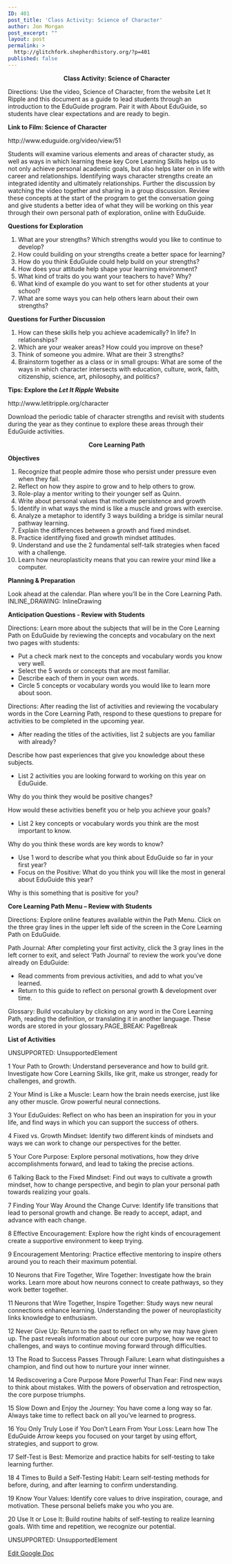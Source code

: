 ```yaml
---
ID: 401
post_title: 'Class Activity: Science of Character'
author: Jon Morgan
post_excerpt: ""
layout: post
permalink: >
  http://glitchfork.shepherdhistory.org/?p=401
published: false
---
```

<p style="text-align: center;"><b>Class Activity: Science of Character</b></p>
<p>Directions: Use the video, Science of Character, from the website Let It Ripple and this document as a guide to lead students through an introduction to the EduGuide program. Pair it with About EduGuide, so students have clear expectations and are ready to begin.</p>
<p><b>Link to Film: Science of Character</b></p>
<p>http://www.eduguide.org/video/view/51</p>
<p>Students will examine various elements and areas of character study, as well as ways in which learning these key Core Learning Skills helps us to not only achieve personal academic goals, but also helps later on in life with career and relationships. Identifying ways character strengths create an integrated identity and ultimately relationships. Further the discussion by watching the video together and sharing in a group discussion. Review these concepts at the start of the program to get the conversation going and give students a better idea of what they will be working on this year through their own personal path of exploration, online with EduGuide.</p>
<p><b>Questions for Exploration</b></p>
<ol>
<li>What are your strengths? Which strengths would you like to continue to develop?</li>
<li>How could building on your strengths create a better space for learning? </li>
<li>How do you think EduGuide could help build on your strengths?</li>
<li>How does your attitude help shape your learning environment?</li>
<li>What kind of traits do you want your teachers to have? Why?</li>
<li>What kind of example do you want to set for other students at your school?</li>
<li>What are some ways you can help others learn about their own strengths?</li>
</ol>
<p><b>Questions for Further Discussion</b></p>
<ol>
<li>How can these skills help you achieve academically? In life? In relationships?</li>
<li>Which are your weaker areas? How could you improve on these?</li>
<li>Think of someone you admire. What are their 3 strengths?</li>
<li>Brainstorm together as a class or in small groups: What are some of the ways in which character intersects with education, culture, work, faith, citizenship, science, art, philosophy, and politics?</li>
</ol>
<p><b>Tips: Explore the <i>Let It Ripple</i> Website</b></p>
<p>http://www.letitripple.org/character</p>
<p>Download the periodic table of character strengths and revisit with students during the year as they continue to explore these areas through their EduGuide activities.</p>
<p></p>
<p style="text-align: center;"><b>Core Learning Path</b></p>
<p><b>Objectives</b></p>
<ol>
<li>Recognize that people admire those who persist under pressure even  when they fail.</li>
<li>Reflect on how they aspire to grow and to help others to grow.</li>
<li>Role-play a mentor writing to their younger self as Quinn.</li>
<li>Write about personal values that motivate persistence and growth</li>
<li>Identify in what ways the mind is like a muscle and grows with exercise.</li>
<li>Analyze a metaphor to identify 3 ways building a bridge is similar neural pathway learning.</li>
<li>Explain the differences between a growth and fixed mindset.</li>
<li>Practice identifying fixed and growth mindset attitudes.</li>
<li>Understand and use the 2 fundamental self-talk strategies when faced with a challenge.</li>
<li>Learn how neuroplasticity means that you can rewire your mind like a computer.</li>
</ol>
<p><b>Planning & Preparation</b></p>
<p>Look ahead at the calendar. Plan where you’ll be in the Core Learning Path. INLINE_DRAWING: InlineDrawing</p>
<p><b>Anticipation Questions - Review with Students</b></p>
<p>Directions: Learn more about the subjects that will be in the Core Learning Path on EduGuide by reviewing the concepts and vocabulary on the next two pages with students:</p>
<ul>
<li>Put a check mark next to the concepts and vocabulary words you know very well.</li>
<li>Select the 5 words or concepts that are most familiar.</li>
<li>Describe each of them in your own words.</li>
<li>Circle 5 concepts or vocabulary words you would like to learn more about soon.</li>
</ul>
<p>Directions: After reading the list of activities and reviewing the vocabulary words in the Core Learning Path, respond to these questions to prepare for activities to be completed in the upcoming year.</p>
<ul>
<li>After reading the titles of the activities, list 2 subjects are you familiar with already?</li>
</ul>
<p>Describe how past experiences that give you knowledge about these subjects. </p>
<ul>
<li>List 2 activities you are looking forward to working on this year on EduGuide. </li>
</ul>
<p>Why do you think they would be positive changes? </p>
<p>How would these activities benefit you or help you achieve your goals?</p>
<ul>
<li>List 2 key concepts or vocabulary words you think are the most important to know.</li>
</ul>
<p>Why do you think these words are key words to know?  </p>
<ul>
<li>Use 1 word to describe what you think about EduGuide so far in your first year?</li>
<li>Focus on the Positive: What do you think you will like the most in general about EduGuide this year? </li>
</ul>
<p>Why is this something that is positive for you?</p>
<p><b>Core Learning Path Menu – Review with Students</b></p>
<p>Directions: Explore online features available within the Path Menu. Click on the three gray lines in the upper left side of the screen in the Core Learning Path on EduGuide.</p>
<p>Path Journal: After completing your first activity, click the 3 gray lines in the left corner to exit, and select ‘Path Journal’ to review the work you’ve done already on EduGuide:</p>
<ul>
<li>Read comments from previous activities, and add to what you’ve learned.</li>
<li>Return to this guide to reflect on personal growth & development over time.</li>
</ul>
<p>Glossary: Build vocabulary by clicking on any word in the Core Learning Path, reading the definition, or translating it in another language. These words are stored in your glossary.PAGE_BREAK: PageBreak</p>
<p><b>List of Activities</b></p>
<p></p>
UNSUPPORTED: UnsupportedElement<p>1 Your Path to Growth:<b> </b>Understand perseverance and how to build grit. Investigate how Core Learning Skills, like grit, make us stronger, ready for challenges, and growth.</p>
<p>2 Your Mind is Like a Muscle: Learn how the brain needs exercise, just like any other muscle. Grow powerful neural connections.</p>
<p>3 Your EduGuides: Reflect on who has been an inspiration for you in your life, and find ways in which you can support the success of others.</p>
<p>4 Fixed vs. Growth Mindset: Identify two different kinds of mindsets and ways we can work to change our perspectives for the better.</p>
<p>5 Your Core Purpose: Explore personal motivations, how they drive accomplishments forward, and lead to taking the precise actions.</p>
<p>6 Talking Back to the Fixed Mindset: Find out ways to cultivate a growth mindset, how to change perspective, and begin to plan your personal path towards realizing your goals.</p>
<p>7 Finding Your Way Around the Change Curve: Identify life transitions that lead to personal growth and change. Be ready to accept, adapt, and advance with each change. </p>
<p>8 Effective Encouragement: Explore how the right kinds of encouragement create a supportive environment to keep trying. </p>
<p>9 Encouragement Mentoring: Practice effective mentoring to inspire others around you to reach their maximum potential.</p>
<p>10 Neurons that Fire Together, Wire Together: Investigate how the brain works. Learn more about how neurons connect to create pathways, so they work better together.</p>
<p>11 Neurons that Wire Together, Inspire Together: Study ways new neural connections enhance learning. Understanding the power of neuroplasticity links knowledge to enthusiasm.</p>
<p>12 Never Give Up: Return to the past to reflect on why we may have given up. The past reveals information about our core purpose, how we react to challenges, and ways to continue moving forward through difficulties. </p>
<p>13 The Road to Success Passes Through Failure: Learn what distinguishes a champion, and find out how to nurture your inner winner.</p>
<p>14 Rediscovering a Core Purpose More Powerful Than Fear: Find new ways to think about mistakes. With the powers of observation and retrospection, the core purpose triumphs.</p>
<p>15 Slow Down and Enjoy the Journey: You have come a long way so far. Always take time to reflect back on all you’ve learned to progress.</p>
<p>16 You Only Truly Lose if You Don’t Learn From Your Loss: Learn how The EduGuide Arrow keeps you focused on your target by using effort, strategies, and support to grow.</p>
<p>17 Self-Test is Best: Memorize and practice habits for self-testing to take learning further.</p>
<p>18 4 Times to Build a Self-Testing Habit:<b> </b>Learn self-testing methods for before, during, and after learning to confirm understanding.</p>
<p>19 Know Your Values:<b> </b>Identify core values to drive inspiration, courage, and motivation. These personal beliefs make you who you are.</p>
<p>20 Use It or Lose It: Build routine habits of self-testing to realize learning goals. With time and repetition, we recognize our potential.</p>
<p></p>
UNSUPPORTED: UnsupportedElement<p><a href="https://docs.google.com/document/d/1WXTH8XB4Vw3cV1MXLRGkEB6TauyE5aZQWRE_Qnhfel4/edit?usp=sharing">Edit Google Doc</a></p>